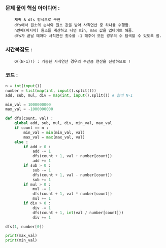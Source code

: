 ### 문제 풀이 핵심 아이디어 :
        재귀 & dfs 방식으로 구현
        dfs에서 원소의 순서와 원소 값을 받아 사칙연산 중 하나를 수행함.
        n번째(마지막) 원소를 계산하고 나면 min, max 값을 업데이트 해줌.
        dfs가 끝날 때마다 사칙연산 횟수를 -1 해주어 모든 경우의 수 탐색할 수 있도록 함.

### 시간복잡도 :    
        O((N-1)!) : 가능한 사칙연산 경우의 수만큼 연산을 진행하므로 ! 

### 코드 :
```python
n = int(input())
number = list(map(int, input().split()))
add, sub, mul, div = map(int, input().split()) # 합이 N-1

min_val = 1000000000
max_val = -1000000000

def dfs(count, val) :
    global add, sub, mul, div, min_val, max_val
    if count == n :
        min_val = min(min_val, val)
        max_val = max(max_val, val)
    else :
        if add > 0 :
            add -= 1
            dfs(count + 1, val + number[count])
            add += 1
        if sub > 0 :
            sub -= 1
            dfs(count + 1, val - number[count])
            sub += 1
        if mul > 0 :
            mul -= 1
            dfs(count + 1, val * number[count])
            mul += 1
        if div > 0 :
            div -= 1
            dfs(count + 1, int(val / number[count]))
            div += 1

dfs(1, number[0])

print(max_val)
print(min_val)
```
